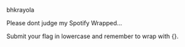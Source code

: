 bhkrayola

Please dont judge my Spotify Wrapped...

Submit your flag in lowercase and remember to wrap with {}.
